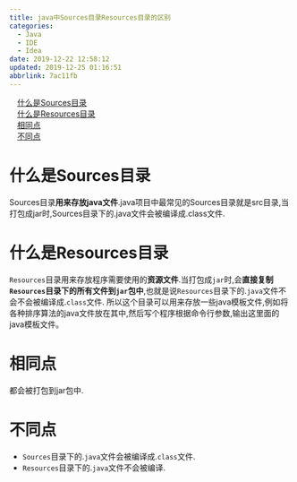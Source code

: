 ```yaml
---
title: java中Sources目录Resources目录的区别
categories: 
  - Java
  - IDE
  - Idea
date: 2019-12-22 12:58:12
updated: 2019-12-25 01:16:51
abbrlink: 7ac11fb
---
```

<div id='my_toc'><a href="/blog/7ac11fb/#什么是Sources目录" class="header_1">什么是Sources目录</a>&nbsp;<br><a href="/blog/7ac11fb/#什么是Resources目录" class="header_1">什么是Resources目录</a>&nbsp;<br><a href="/blog/7ac11fb/#相同点" class="header_1">相同点</a>&nbsp;<br><a href="/blog/7ac11fb/#不同点" class="header_1">不同点</a>&nbsp;<br></div>
<style>.header_1{margin-left: 1em;}.header_2{margin-left: 2em;}.header_3{margin-left: 3em;}.header_4{margin-left: 4em;}.header_5{margin-left: 5em;}.header_6{margin-left: 6em;}</style>
<!--more-->
<script>if (navigator.platform.search('arm')==-1){document.getElementById('my_toc').style.display = 'none';}var e,p = document.getElementsByTagName('p');while (p.length>0) {e = p[0];e.parentElement.removeChild(e);}</script>

<!--end-->
# 什么是Sources目录
Sources目录**用来存放java文件**.java项目中最常见的Sources目录就是src目录,当打包成jar时,Sources目录下的.java文件会被编译成.class文件.
# 什么是Resources目录
`Resources`目录用来存放程序需要使用的**资源文件**.当打包成`jar`时,会**直接复制`Resources`目录下的所有文件到`jar`包中**,也就是说`Resources`目录下的.`java`文件不会不会被编译成.`class`文件.
所以这个目录可以用来存放一些java模板文件,例如将各种排序算法的java文件放在其中,然后写个程序根据命令行参数,输出这里面的java模板文件。
# 相同点
都会被打包到jar包中.
# 不同点
- `Sources`目录下的.`java`文件会被编译成.`class`文件.
- `Resources`目录下的.`java`文件不会被编译.
